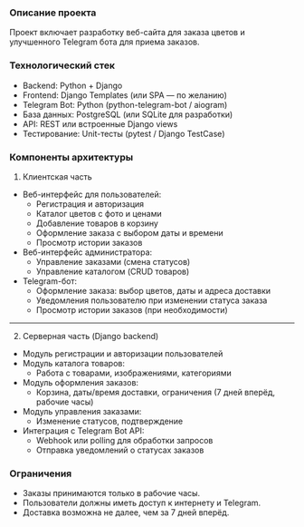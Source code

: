 ### Описание проекта

Проект включает разработку веб-сайта для заказа цветов и улучшенного Telegram бота для приема заказов.

### Технологический стек

- Backend: Python + Django
- Frontend: Django Templates (или SPA — по желанию)
- Telegram Bot: Python (python-telegram-bot / aiogram)
- База данных: PostgreSQL (или SQLite для разработки)
- API: REST или встроенные Django views
- Тестирование: Unit-тесты (pytest / Django TestCase)

### Компоненты архитектуры

1. Клиентская часть

- Веб-интерфейс для пользователей:
    - Регистрация и авторизация
    - Каталог цветов с фото и ценами
    - Добавление товаров в корзину
    - Оформление заказа с выбором даты и времени
    - Просмотр истории заказов
- Веб-интерфейс администратора:
    - Управление заказами (смена статусов)
    - Управление каталогом (CRUD товаров)
- Telegram-бот:
    - Оформление заказа: выбор цветов, даты и адреса доставки
    - Уведомления пользователю при изменении статуса заказа
    - Просмотр истории заказов (при необходимости)

---

2. Серверная часть (Django backend)

- Модуль регистрации и авторизации пользователей
- Модуль каталога товаров:
    - Работа с товарами, изображениями, категориями
- Модуль оформления заказов:
    - Корзина, даты/время доставки, ограничения (7 дней вперёд, рабочие часы)
- Модуль управления заказами:
    - Изменение статусов, подтверждение
- Интеграция с Telegram Bot API:
    - Webhook или polling для обработки запросов
    - Отправка уведомлений о статусах заказов

### Ограничения

- Заказы принимаются только в рабочие часы.
- Пользователи должны иметь доступ к интернету и Telegram.
- Доставка возможна не далее, чем за 7 дней вперёд.
